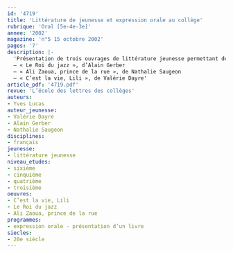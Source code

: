 ```yaml
---
id: '4719'
title: 'Littérature de jeunesse et expression orale au collège'
rubrique: 'Oral [5e-4e-3e]'
annee: '2002'
magazine: 'n°5 15 octobre 2002'
pages: '7'
description: |-
  'Présentation de trois ouvrages de littérature jeunesse permettant de travailler l’expression orale :
  – « Le Roi du jazz », d’Alain Gerber
  – « Ali Zaoua, prince de la rue », de Nathalie Saugeon
  – « C’est la vie, Lili », de Valérie Dayre'
article_pdf: '4719.pdf'
revue: 'L’école des lettres des collèges'
auteurs:
- Yves Lucas
auteur_jeunesse:
- Valérie Dayre
- Alain Gerber
- Nathalie Saugeon
disciplines:
- français
jeunesse:
- littérature jeunesse
niveau_etudes:
- sixième
- cinquième
- quatrième
- troisième
oeuvres:
- C’est la vie, Lili
- Le Roi du jazz
- Ali Zaoua, prince de la rue
programmes:
- expression orale - présentation d’un livre
siecles:
- 20e siècle
---
```

